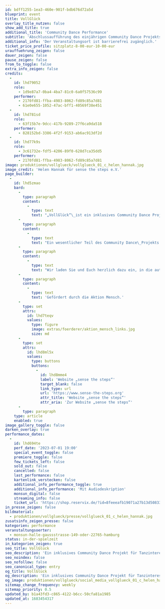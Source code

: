 ```yaml
---
id: bdff1255-1ea3-460e-901f-bdb676d72a5d
blueprint: event
title: VollGlück
overlay_title_nutzen: false
show_add_title: true
additional_title: 'Community Dance Performance'
subtitle: 'Abschlussaufführung des einjährigen Community Dance Projekts „VollGlück“'
additional_info: 'Der Veranstaltungsort ist barrierefrei zugänglich.'
ticket_price_profile: sitzplatz-8-00-eur-10-00-eur
urauffuehrung_zeigen: false
dauer_zeigen: false
pause_zeigen: false
from_to_toggle: false
extra_info_zeigen: false
credits:
  -
    id: lhd79052
    role:
      - 1d9e87a7-0ba4-4ba7-81c0-6a0f57536c99
    performer:
      - 2170fd81-ffba-4983-8062-fd89c85a7d81
      - 61e0e655-1052-47ac-bff1-40569f38e451
  -
    id: lhd781sd
    role:
      - 63f15b7e-9dcc-417b-9289-27f6ca9da518
    performer:
      - 828152bd-3386-4f2f-9153-ab6ac913df2d
  -
    id: lhd77k9s
    role:
      - 3c61732e-fdf5-4206-89f0-628d7ca35dd5
    performer:
      - 2170fd81-ffba-4983-8062-fd89c85a7d81
image: produktionen/vollglueck/vollglueck_01_c_helen_hannak.jpg
image_credit: 'Helen Hannak für sense the steps e.V.'
page_builder:
  -
    id: lhd5zmao
    bard:
      -
        type: paragraph
        content:
          -
            type: text
            text: "„VollGlück“\_ist ein inklusives Community Dance Projekt für Tanzinteressierte in Hamburg und Barmstedt. In 30 Community Dance Workshops zwischen September 2022 bis Mai 2023 arbeiten die Teilnehmer:innen an vier unterschiedlichen Standorten an diesem besonderen Projekt."
      -
        type: paragraph
        content:
          -
            type: text
            text: "Ein wesentlicher Teil des Community Dance\_Projekts „VollGlück“ ist eine aktive und kreative Teilnahme an den Tanzworkshops und die Mitgestaltung der getanzten Choreografien. "
      -
        type: paragraph
        content:
          -
            type: text
            text: "Wir laden Sie und Euch herzlich dazu ein, in die authentische und einzigartige Performance einzutauchen. Vielleicht spürt auch Ihr ein wenig von dem\_VollGlück, das bei den Workshops entstanden ist."
      -
        type: paragraph
        content:
          -
            type: text
            text: 'Gefördert durch die Aktion Mensch.'
      -
        type: set
        attrs:
          id: lhd7teqv
          values:
            type: figure
            image: extras/foerderer/aktion_mensch_links.jpg
            size: md
      -
        type: set
        attrs:
          id: lhd8ml5x
          values:
            type: buttons
            buttons:
              -
                id: lhd8mme4
                label: 'Website „sense the steps“'
                target_blank: false
                link_type: url
                url: 'https://www.sense-the-steps.org'
                attr_title: 'Website „sense the steps“'
                attr_aria: 'Zur Website „sense the steps“'
      -
        type: paragraph
    type: article
    enabled: true
image_gallery_toggle: false
darken_overlay: true
performance_dates:
  -
    id: lhd694te
    perf_date: '2023-07-01 19:00'
    special_event_toggle: false
    premiere_toggle: false
    few_tickets_left: false
    sold_out: false
    cancelled: false
    last_performance: false
    kartenlink_verstecken: false
    additional_info_performance_toggle: true
    additional_info_performance: 'Mit Audiodeskription'
    monsun_digital: false
    streaming_info: false
    ticket_url: 'https://shop.reservix.de/?id=8feeeafb19071a27b13d5083379d95183e9ab490f2f135faf80b2fecfc1ba00f2aba7ad8945f4a4292549eb86feddc1b&vID=7337&eventGrpID=435865&eventID=2110618'
in_presse_zeigen: false
bildmaterial:
  - produktionen/vollglueck/presse/vollglueck_01_c_helen_hannak.jpg
zusatsinfo_zeigen_presse: false
kategorien: performance
veranstaltungsoerter:
  - monsun-halle-gaussstrasse-149-oder-22765-hamburg
status: in-der-spielzeit
in_kategorien_zeigen: true
seo_title: VollGlück
seo_description: 'Ein inklusives Community Dance Projekt für Tanzinteressierte in Hamburg und Barmstedt.'
seo_noindex: false
seo_nofollow: false
seo_canonical_type: entry
og_title: VollGlück
og_description: 'Ein inklusives Community Dance Projekt für Tanzinteressierte in Hamburg und Barmstedt.'
og_image: produktionen/vollglueck/social_media_vollglueck_01_c_helen_hannak.jpg
sitemap_change_frequency: weekly
sitemap_priority: 0.5
updated_by: b1a43fd3-c865-4122-b6cc-50cfa81a1985
updated_at: 1683454317
---
```

